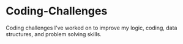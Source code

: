 # Coding-Challenges
Coding challenges I've worked on to improve my logic, coding, data structures, and problem solving skills.
